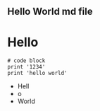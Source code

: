 ## **Hello World md file**
# Hello

```
# code block
print '1234'
print 'hello world'
```

* Hell
* o
* World
